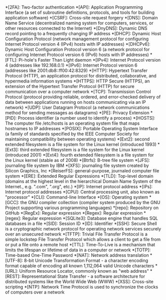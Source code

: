 
*[2FA]: Two-factor authentication
*[API]: Application Programming Interface (a set of subroutine definitions, protocols, and tools for building application software)
*[CSRF]: Cross-site request forgery
*[DNS]: Domain Name Service (decentralized naming system for computers, services, or other resources connected to the Internet)
*[DnyDNS]: Dynamic DNS record pointing to a frequently changing IP address
*[DHCP]: Dynamic Host Configuration Protocol (network management protocol for configuring Internet Protocol version 4 (IPv4) hosts with IP addresses)
*[DHCPv6]: Dynamic Host Configuration Protocol version 6 (a network protocol for configuring Internet Protocol version 6 (IPv6) hosts with IP addresses)
*[FTL]: Pi-hole's Faster Than Light daemon
*[IPv4]: Internet Protocol version 4 (addresses like 192.168.0.1)
*[IPv6]: Internet Protocol version 6 (addresses like 2001:db8::ff00:42:8329)
*[HTTP]: Hypertext Transfer Protocol (HTTP), an application protocol for distributed, collaborative, and hypermedia information systems
*[HTTPS]: HTTP Secure (HTTPS), an extension of the Hypertext Transfer Protocol (HTTP) for secure communication over a computer network
*[TCP]: Transmission Control Protocol (protocol providing reliable, ordered, and error-checked delivery of data between applications running on hosts communicating via an IP network)
*[UDP]: User Datagram Protocol (a network communications method for sending messages as datagrams)
*[PE]: Privacy Extension
*[PID]: Process identifier (a number used to identify a process)
*[HOSTS]: The computer file /etc/hosts is an operating system file that maps hostnames to IP addresses
*[POSIX]: Portable Operating System Interface (a family of standards specified by the IEEE Computer Society for maintaining compatibility between operating systems)
*[Ext2]: second extended filesystem is a file system for the Linux kernel (introduced 1993)
*[Ext3]: third extended filesystem is a file system for the Linux kernel (introduced 2001)
*[Ext4]: fourth extended filesystem is a file system for the Linux kernel (stable as of 2008)
*[Btrfs]: B-tree file system
*[JFS]: journaling file system by IBM
*[XFS]: journaling file system created by Silicon Graphics, Inc
*[ReiserFS]: general-purpose, journaled computer file system
*[ERE]: Extended Regular Expressions
*[TLD]: Top-level domain (domains at the highest level in the hierarchical Domain Name System of the Internet., e.g. ".com", ".org", etc.)
*[IP]: Internet protocol address
*[IPs]: Internet protocol addresses
*[CPU]: Central processing unit, also known as "processor"
*[CLI]: Command-line Interface
*[OS]: Operating system
*[GCC]: the GNU compiler collection (compiler system produced by the GNU Project supporting various programming languages)
*[repo]: Repository on GitHub
*[RegEx]: Regular expression
*[Regex]: Regular expression
*[regex]: Regular expression
*[SQLite3]: Database engine that handles SQL databases in a file
*[SID]: Session ID
*[ID]: Identifier
*[SSH]: Secure Shell is a cryptographic network protocol for operating network services securely over an unsecured network
*[TFTP]: Trivial File Transfer Protocol is a simple lockstep File Transfer Protocol which allows a client to get a file from or put a file onto a remote host
*[TTL]: Time-To-Live is a mechanism that limits the lifespan or lifetime of data in a computer or network
*[TOTP]: Time-based One-Time Password
*[NAT]: Network address translation
*[UTF-8]: 8-bit Unicode Transformation Format - a character encoding format capable of encoding all known 1,112,064 valid Unicode characters
*[URL]: Uniform Resource Locator, commonly known as "web address"
*[REST]: Representational State Transfer - a software architecture for distributed systems like the World Wide Web (WWW)
*[XSS]: Cross-site scripting
*[NTP]: Network Time Protocol is used to synchronize the clocks of computers over a network
